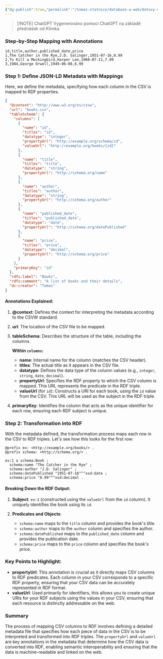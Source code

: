 ```yaml
---
{"dg-publish":true,"permalink":"/tomas-statnice/databaze-a-web/datovy-management/datove-formaty/examples/priklad-csvw-to-rdf/","tags":["tomas","datovy_management","databaze_a_web"],"noteIcon":""}
---
```


> [!NOTE] ChatGPT
> Vygenerováno pomocí ChatGPT na základě přednášek od Klimka

### **Step-by-Step Mapping with Annotations**

```csv
id,title,author,published_date,price
1,The Catcher in the Rye,J.D. Salinger,1951-07-16,8.99
2,To Kill a Mockingbird,Harper Lee,1960-07-11,7.99
3,1984,George Orwell,1949-06-08,6.99
```

### **Step 1: Define JSON-LD Metadata with Mappings**

Here, we define the metadata, specifying how each column in the CSV is mapped to RDF properties.

```json
{
  "@context": "http://www.w3.org/ns/csvw",
  "url": "books.csv",
  "tableSchema": {
    "columns": [
      {
        "name": "id",
        "titles": "id",
        "datatype": "integer",
        "propertyUrl": "http://example.org/schema/id",
        "valueUrl": "http://example.org/books/{id}"
      },
      {
        "name": "title",
        "titles": "title",
        "datatype": "string",
        "propertyUrl": "http://schema.org/name"
      },
      {
        "name": "author",
        "titles": "author",
        "datatype": "string",
        "propertyUrl": "http://schema.org/author"
      },
      {
        "name": "published_date",
        "titles": "published_date",
        "datatype": "date",
        "propertyUrl": "http://schema.org/datePublished"
      },
      {
        "name": "price",
        "titles": "price",
        "datatype": "decimal",
        "propertyUrl": "http://schema.org/price"
      }
    ],
    "primaryKey": "id"
  },
  "rdfs:label": "Books",
  "rdfs:comment": "A list of books and their details",
  "dc:creator": "Tomas"
}
```

#### **Annotations Explained:**

1. **@context**: Defines the context for interpreting the metadata according to the CSVW standard.
2. **url**: The location of the CSV file to be mapped.
3. **tableSchema**: Describes the structure of the table, including the columns.

   **Within `columns`:**
   
   - **name**: Internal name for the column (matches the CSV header).
   - **titles**: The actual title as it appears in the CSV file.
   - **datatype**: Defines the data type of the column values (e.g., `integer`, `string`, `date`, `decimal`).
   - **propertyUrl**: Specifies the RDF property to which the CSV column is mapped. This URL represents the predicate in the RDF triple.
   - **valueUrl** (for `id`): Constructs a URI for each book, using the `id` value from the CSV. This URL will be used as the subject in the RDF triple.

4. **primaryKey**: Identifies the column that acts as the unique identifier for each row, ensuring each RDF subject is unique.

### **Step 2: Transformation into RDF**

With the metadata defined, the transformation process maps each row in the CSV to RDF triples. Let's see how this looks for the first row:

```turtle
@prefix ex: <http://example.org/books/> .
@prefix schema: <http://schema.org/> .

ex:1 a schema:Book ;
  schema:name "The Catcher in the Rye" ;
  schema:author "J.D. Salinger" ;
  schema:datePublished "1951-07-16"^^xsd:date ;
  schema:price "8.99"^^xsd:decimal .
```

#### **Breaking Down the RDF Output:**

1. **Subject**: `ex:1` (constructed using the `valueUrl` from the `id` column). It uniquely identifies the book using its `id`.

2. **Predicates and Objects**:
   - `schema:name` maps to the `title` column and provides the book's title.
   - `schema:author` maps to the `author` column and specifies the author.
   - `schema:datePublished` maps to the `published_date` column and provides the publication date.
   - `schema:price` maps to the `price` column and specifies the book's price.

### **Key Points to Highlight:**

- **propertyUrl**: This annotation is crucial as it directly maps CSV columns to RDF predicates. Each column in your CSV corresponds to a specific RDF property, ensuring that your CSV data can be accurately represented in RDF format.
- **valueUrl**: Used primarily for identifiers, this allows you to create unique URIs for your RDF subjects using the values in your CSV, ensuring that each resource is distinctly addressable on the web.

### **Summary**

The process of mapping CSV columns to RDF involves defining a detailed metadata file that specifies how each piece of data in the CSV is to be interpreted and transformed into RDF triples. The `propertyUrl` and `valueUrl` are key annotations in the metadata that determine how the CSV data is converted into RDF, enabling semantic interoperability and ensuring that the data is machine-readable and linked on the web.